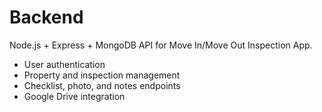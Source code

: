 # Backend

Node.js + Express + MongoDB API for Move In/Move Out Inspection App.

- User authentication
- Property and inspection management
- Checklist, photo, and notes endpoints
- Google Drive integration

